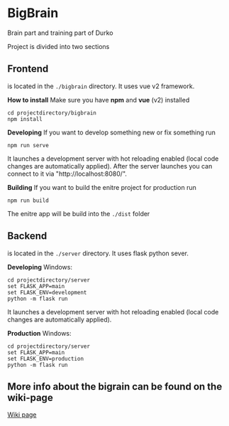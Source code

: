 # BigBrain

Brain part and training part of Durko

Project is divided into two sections

## Frontend

is located in the `./bigbrain` directory.
It uses vue v2 framework.

**How to install**
Make sure you have **npm** and **vue** (v2) installed
```
cd projectdirectory/bigbrain
npm install
```

**Developing**
If you want to develop something new or fix something run 
```
npm run serve
```
It launches a development server with hot reloading enabled (local code changes are automatically applied). After the server launches you can connect to it via "http://localhost:8080/".


**Building**
If you want to build the enitre project for production run
```
npm run build
```
The enitre app will be build into the `./dist` folder

## Backend

is located in the `./server` directory.
It uses flask python sever.

**Developing**
Windows:
```
cd projectdirectory/server
set FLASK_APP=main
set FLASK_ENV=development
python -m flask run
```
It launches a development server with hot reloading enabled (local code changes are automatically applied).

**Production**
Windows:
```
cd projectdirectory/server
set FLASK_APP=main
set FLASK_ENV=production
python -m flask run
```

## More info about the bigrain can be found on the wiki-page

[Wiki page](https://github.com/viktorvesely/BigSmart/wiki)

